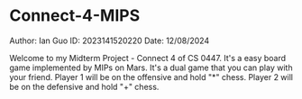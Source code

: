 # Connect-4-MIPS
Author: Ian Guo
ID: 2023141520220
Date: 12/08/2024

Welcome to my Midterm Project - Connect 4 of CS 0447. It's a easy board game implemented by MIPs on Mars. It's a dual game that you can play with your friend. Player 1 will be on the offensive and hold "*" chess. Player 2 will be on the defensive and hold "+" chess. 
